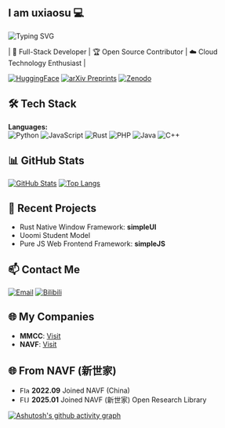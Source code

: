 ## I am uxiaosu 💻

![Typing SVG](https://readme-typing-svg.demolab.com/?lines=Scienceknows+no+bounds.+科学永无止境;Full-Stack+Developer&width=400&height=40&color=007BFF&speed=40&loop=true)

| 🔭 Full-Stack Developer | 🏆 Open Source Contributor | ☁️ Cloud Technology Enthusiast |

[![HuggingFace](https://img.shields.io/badge/-HuggingFace-FF6600?style=flat-square&logo=huggingface&logoColor=white)](https://huggingface.co/Uoomi-ai) [![arXiv Preprints](https://img.shields.io/badge/-arXiv-232323?style=flat-square&logo=arxiv&logoColor=white)](https://arxiv.org/yourprofile) [![Zenodo](https://img.shields.io/badge/-Zenodo-232323?style=flat-square&logo=zenodo&logoColor=white)](https://zenodo.org/communities/nvaf/records?q=&l=list&p=1&s=10&sort=newest)
## 🛠 Tech Stack

**Languages:**  
![Python](https://img.shields.io/badge/-Python-3776AB?style=flat-square&logo=python&logoColor=white) ![JavaScript](https://img.shields.io/badge/-JavaScript-F7DF1E?style=flat-square&logo=javascript&logoColor=black) ![Rust](https://img.shields.io/badge/-Rust-000000?style=flat-square&logo=rust&logoColor=white) ![PHP](https://img.shields.io/badge/-PHP-777BB4?style=flat-square&logo=php&logoColor=white) ![Java](https://img.shields.io/badge/-Java-ED8B00?style=flat-square&logo=java&logoColor=white) ![C++](https://img.shields.io/badge/C%2B%2B-00599C.svg?logo=c%2B%2B&logoColor=white)

## 📊 GitHub Stats

[![GitHub Stats](https://github-readme-stats.vercel.app/api?username=uxiaosu&show_icons=true&theme=)](https://github.com/uxiaosu) [![Top Langs](https://github-readme-stats.vercel.app/api/top-langs/?username=uxiaosu&layout=compact&theme=&langs_count=5)](https://github.com/uxiaosu)

## 🌱 Recent Projects

- Rust Native Window Framework: **simpleUI**  
- Uoomi Student Model  
- Pure JS Web Frontend Framework: **simpleJS**

## 📫 Contact Me

 [![Email](https://img.shields.io/badge/-Email-D14836?style=flat-square&logo=gmail&logoColor=white)](mailto:luxiaosu@foxmail.com)  [![Bilibili](https://img.shields.io/badge/-Bilibili-00A1D6?style=flat-square&logo=bilibili&logoColor=white)](https://space.bilibili.com/1504380151?spm_id_from=333.337.0.0)

## 🌐 My Companies

- **MMCC**: [Visit](https://yourcompany.com)  
- **NAVF**: [Visit](https://yourcompany.com)

## 🌐 From NAVF (新世家)

- <img src="https://upload.wikimedia.org/wikipedia/commons/f/fa/Flag_of_the_People%27s_Republic_of_China.svg" width="20" height="13" alt="Flag of China"> **2022.09** Joined NAVF (China)  
- <img src="https://upload.wikimedia.org/wikipedia/commons/b/b7/Flag_of_Europe.svg" width="20" height="13" alt="EU Flag"> **2025.01** Joined NAVF (新世家) Open Research Library

[![Ashutosh's github activity graph](https://github-readme-activity-graph.vercel.app/graph?username=uxiaosu&theme=green)](https://github.com/ashutosh00710/github-readme-activity-graph)

